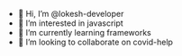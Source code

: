 - 👋 Hi, I’m @lokesh-developer
- 👀 I’m interested in javascript
- 🌱 I’m currently learning frameworks
- 💞️ I’m looking to collaborate on covid-help

<!---
lokesh-developer/lokesh-developer is a ✨ special ✨ repository because its `README.md` (this file) appears on your GitHub profile.
You can click the Preview link to take a look at your changes.
--->
